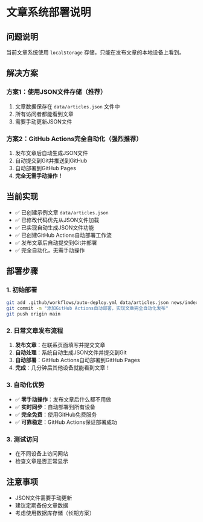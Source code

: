 # 文章系统部署说明

## 问题说明
当前文章系统使用 `localStorage` 存储，只能在发布文章的本地设备上看到。

## 解决方案

### 方案1：使用JSON文件存储（推荐）
1. 文章数据保存在 `data/articles.json` 文件中
2. 所有访问者都能看到文章
3. 需要手动更新JSON文件

### 方案2：GitHub Actions完全自动化（强烈推荐）
1. 发布文章后自动生成JSON文件
2. 自动提交到Git并推送到GitHub
3. 自动部署到GitHub Pages
4. **完全无需手动操作！**

## 当前实现
- ✅ 已创建示例文章 `data/articles.json`
- ✅ 已修改代码优先从JSON文件加载
- ✅ 已实现自动生成JSON文件功能
- ✅ 已创建GitHub Actions自动部署工作流
- ✅ 发布文章后自动提交到Git并部署
- ✅ 完全自动化，无需手动操作

## 部署步骤

### 1. 初始部署
```bash
git add .github/workflows/auto-deploy.yml data/articles.json news/index.html contact/index.html
git commit -m "添加GitHub Actions自动部署，实现文章完全自动化发布"
git push origin main
```

### 2. 日常文章发布流程
1. **发布文章**：在联系页面填写并提交文章
2. **自动处理**：系统自动生成JSON文件并提交到Git
3. **自动部署**：GitHub Actions自动部署到GitHub Pages
4. **完成**：几分钟后其他设备就能看到文章！

### 3. 自动化优势
- ✅ **零手动操作**：发布文章后什么都不用做
- ✅ **实时同步**：自动部署到所有设备
- ✅ **完全免费**：使用GitHub免费服务
- ✅ **可靠稳定**：GitHub Actions保证部署成功

### 3. 测试访问
- 在不同设备上访问网站
- 检查文章是否正常显示

## 注意事项
- JSON文件需要手动更新
- 建议定期备份文章数据
- 考虑使用数据库存储（长期方案）
